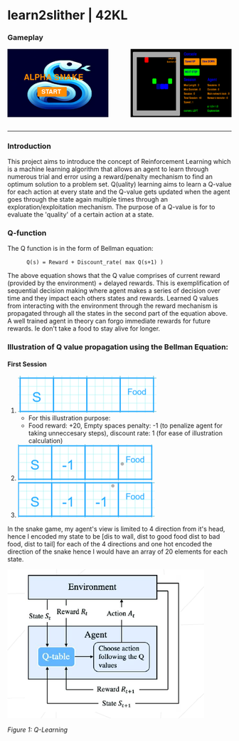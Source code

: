 # learn2slither | 42KL
### Gameplay
<div style="display: flex;">
  <img src="https://github.com/mseong123/learn2slither/blob/main/images/lobby.png" alt="Lobby" style="width: 45%; margin-right: 50px;"/>
  <img src="https://github.com/mseong123/learn2slither/blob/main/images/game.png" alt="Gameplay" style="width: 45%;"/>
</div>

<br/>
<hr/>

### Introduction

This project aims to introduce the concept of Reinforcement Learning which is a machine learning algorithm that allows an agent to learn through numerous trial and error using a reward/penalty mechanism to find an optimum solution to a problem set. Q(uality) learning aims to learn a Q-value for each action at every state and the Q-value gets updated when the agent goes through the state again multiple times through an exploration/exploitation mechanism. The purpose of a Q-value is for to evaluate the 'quality' of a certain action at a state. 

### Q-function

The Q function is in the form of Bellman equation:

          Q(s) = Reward + Discount_rate( max Q(s+1) )
          
The above equation shows that the Q value comprises of current reward (provided by the environment) + delayed rewards. This is exemplification of sequential decision making where agent makes a series of decision over time and they impact each others states and rewards. Learned Q values from interacting with the environment through the reward mechanism is propagated through all the states in the second part of the equation above. A well trained agent in theory can forgo immediate rewards for future rewards. Ie don't take a food to stay alive for longer.

### Illustration of Q value propagation using the Bellman Equation:

#### First Session
1. ![grid1](https://github.com/mseong123/learn2slither/blob/main/images/grid1.png)
   - For this illustration purpose:
   - Food reward: +20, Empty spaces penalty: -1 (to penalize agent for taking unneccesary steps), discount rate: 1 (for ease of illustration calculation)
2.  ![grid2](https://github.com/mseong123/learn2slither/blob/main/images/grid2.png)
3.  ![grid3](https://github.com/mseong123/learn2slither/blob/main/images/grid3.png)




In the snake game, my agent's view is limited to 4 direction from it's head, hence I encoded my state to be [dis to wall, dist to good food dist to bad food, dist to tail] for each of the 4 directions and one hot encoded the direction of the snake hence I would have an array of 20 elements for each state. 

![Q_Learning](https://github.com/mseong123/learn2slither/blob/main/images/Q_learning.png)

*Figure 1: Q-Learning*
